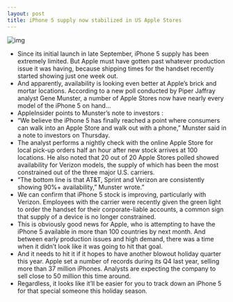 ```yaml
---
layout: post
title: iPhone 5 supply now stabilized in US Apple Stores
---
```

![img](http://media.idownloadblog.com/wp-content/uploads/2012/09/iphone_5_box_header.jpg)
* Since its initial launch in late September, iPhone 5 supply has been extremely limited. But Apple must have gotten past whatever production issue it was having, because shipping times for the handset recently started showing just one week out.
* And apparently, availability is looking even better at Apple’s brick and mortar locations. According to a new poll conducted by Piper Jaffray analyst Gene Munster, a number of Apple Stores now have nearly every model of the iPhone 5 on hand…
* AppleInsider points to Munster’s note to investors :
* “We believe the iPhone 5 has finally reached a point where consumers can walk into an Apple Store and walk out with a phone,” Munster said in a note to investors on Thursday.
* The analyst performs a nightly check with the online Apple Store for local pick-up orders half an hour after new stock arrives at 100 locations. He also noted that 20 out of 20 Apple Stores polled showed availability for Verizon models, the supply of which has been the most constrained out of the three major U.S. carriers.
* “The bottom line is that AT&T, Sprint and Verizon are consistently showing 90%+ availability,” Munster wrote.”
* We can confirm that iPhone 5 stock is improving, particularly with Verizon. Employees with the carrier were recently given the green light to order the handset for their corporate-liable accounts, a common sign that supply of a device is no longer constrained.
* This is obviously good news for Apple, who is attempting to have the iPhone 5 available in more than 100 countries by next month. And between early production issues and high demand, there was a time when it didn’t look like it was going to hit that goal.
* And it needs to hit it if it hopes to have another blowout holiday quarter this year. Apple set a number of records during its Q4 last year, selling more than 37 million iPhones. Analysts are expecting the company to sell close to 50 million this time around.
* Regardless, it looks like it’ll be easier for you to track down an iPhone 5 for that special someone this holiday season.

